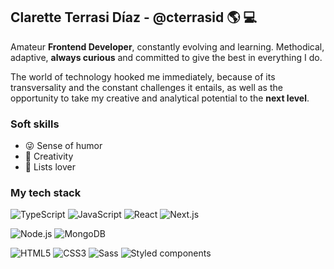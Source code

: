 ## Clarette Terrasi Díaz - @cterrasid :earth_americas: :computer:

Amateur **Frontend Developer**, constantly evolving and learning. Methodical, adaptive, **always curious** and committed to give the best in everything I do.

The world of technology hooked me immediately, because of its transversality and the constant challenges it entails, as well as the opportunity to take my creative and analytical potential to the **next level**.

### Soft skills
- :stuck_out_tongue_winking_eye: Sense of humor
- :milky_way: Creativity
- :memo: Lists lover

### My tech stack
![TypeScript](https://img.shields.io/badge/-TypeScript-%4D9DE0?style=flat-square&logo=typescript&logoColor=white&color=4D9DE0)
![JavaScript](https://img.shields.io/badge/-JavaScript-%E1BC29?style=flat-square&logo=javascript&logoColor=white&color=E1BC29)
![React](https://img.shields.io/badge/-React-%44A8AA?style=flat-square&logo=react&logoColor=white&color=44A8AA)
![Next.js](https://img.shields.io/badge/-NEXTjs-%3D3B30?style=flat-square&logo=next.js&logoColor=white&color=3D3B30)

![Node.js](https://img.shields.io/badge/-NodeJs-%3BB273?style=flat-square&logo=node.js&logoColor=white&color=3BB273)
![MongoDB](https://img.shields.io/badge/-MongoDB-%3D348B?style=flat-square&logo=mongodb&logoColor=white&color=3D348B)

![HTML5](https://img.shields.io/badge/-HTML5-%E1893F?style=flat-square&logo=html5&logoColor=white&color=E1893F)
![CSS3](https://img.shields.io/badge/-CSS3-%7768AE?style=flat-square&logo=css3&logoColor=white&color=7768AE)
![Sass](https://img.shields.io/badge/-Sass-%AC5F81?style=flat-square&logo=sass&logoColor=white&color=AC5F81)
![Styled components](https://img.shields.io/badge/-StyledComponents-%E15554?style=flat-square&logo=styled-components&logoColor=white&color=E15554)
<!--
**cterrasid/cterrasid** is a ✨ _special_ ✨ repository because its `README.md` (this file) appears on your GitHub profile.

Here are some ideas to get you started:

- 🔭 I’m currently working on ...
- 🌱 I’m currently learning ...
- 👯 I’m looking to collaborate on ...
- 🤔 I’m looking for help with ...
- 💬 Ask me about ...
- 📫 How to reach me: ...
- 😄 Pronouns: ...
- ⚡ Fun fact: ...
-->
